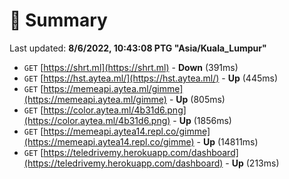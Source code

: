 # 📖 Summary
Last updated: **8/6/2022, 10:43:08 PTG "Asia/Kuala_Lumpur"**

- `GET` [https://shrt.ml](https://shrt.ml) - **Down** (391ms)
- `GET` [https://hst.aytea.ml/](https://hst.aytea.ml/) - **Up** (445ms)
- `GET` [https://memeapi.aytea.ml/gimme](https://memeapi.aytea.ml/gimme) - **Up** (805ms)
- `GET` [https://color.aytea.ml/4b31d6.png](https://color.aytea.ml/4b31d6.png) - **Up** (1856ms)
- `GET` [https://memeapi.aytea14.repl.co/gimme](https://memeapi.aytea14.repl.co/gimme) - **Up** (14811ms)
- `GET` [https://teledrivemy.herokuapp.com/dashboard](https://teledrivemy.herokuapp.com/dashboard) - **Up** (213ms)
